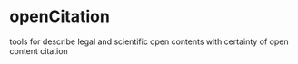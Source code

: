 # openCitation
tools for describe legal and scientific open contents with certainty of open content citation 
